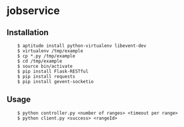 jobservice
==========

Installation
------------

        $ aptitude install python-virtualenv libevent-dev
        $ virtualenv /tmp/example
        $ cp *.py /tmp/example
        $ cd /tmp/example
        $ source bin/activate
        $ pip install Flask-RESTful
        $ pip install requests
        $ pip install gevent-socketio

Usage
-----

        $ python controller.py <number of ranges> <timeout per range>
        $ python client.py <success> <rangeId>
